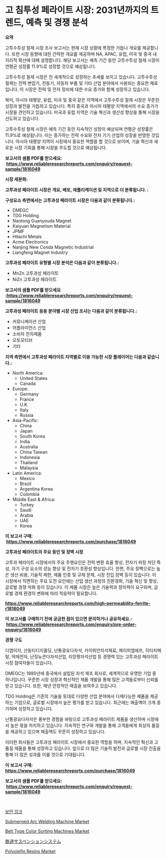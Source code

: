 <p><h1>고 침투성 페라이트 시장: 2031년까지의 트렌드, 예측 및 경쟁 분석</h1></p><p><strong>요약</strong></p>
<p><p>고투수투성 철제 시장 조사 보고서는 현재 시장 상황에 특정한 거듭나 개요를 제공합니다. 또한 시장 동향에 대한 간략한 개요를 제공하며 NA, APAC, 유럽, 미국 및 중국 내 지리적 확산에 대해 설명합니다. 해당 보고서는 예측 기간 동안 고투수투성 철제 시장이 연평균 성장률 11.9%로 성장할 것으로 예상됩니다.</p><p>고투수투성 철제 시장은 전 세계적으로 성장하는 추세를 보이고 있습니다. 고투수투성 철제는 전력 변압기, 전동기, 자동차 부품 및 기타 산업 분야에서 사용되는 중요한 재료입니다. 이 시장은 전력 및 전자 장비에 대한 수요 증가와 함께 성장하고 있습니다.</p><p>북미, 아시아 태평양, 유럽, 미국 및 중국 같은 지역에서 고투수투성 철제 시장은 꾸준한 성장과 발전을 거듭하고 있습니다. 특히 중국과 아시아 태평양 지역에서의 수요 증가가 시장을 견인하고 있습니다. 미국과 유럽 지역은 기술 혁신과 생산성 향상을 통해 시장을 선도하고 있습니다.</p><p>고투수투성 철제 시장은 예측 기간 동안 지속적인 성장이 예상되며 연평균 성장률은 11.9%로 예상됩니다. 이는 증가하는 전력 수요와 전자 기기 산업의 성장을 반영한 것입니다. 아시아 태평양 지역이 시장에서 중요한 역할을 할 것으로 보이며, 기술 혁신과 새로운 시장 기회를 통해 시장을 주도할 것으로 예상됩니다.</p></p>
<p><strong>보고서의 샘플 PDF를 받으세요: &nbsp;<a href="https://www.reliableresearchreports.com/enquiry/request-sample/1816049">https://www.reliableresearchreports.com/enquiry/request-sample/1816049</a></strong></p>
<p><strong>시장 세분화:</strong></p>
<p><strong> 고투과성 페라이트 시장은 개요, 배포, 애플리케이션 및 지역으로 더 분류됩니다. :</strong></p>
<p><strong>구성요소 측면에서는 고투과성 페라이트 시장은 다음과 같이 분류됩니다.:</strong></p>
<p><ul><li>DMEGC</li><li>TDG Holding</li><li>Nantong Guanyouda Magnet</li><li>Kaiyuan Magnetism Material</li><li>JPMF</li><li>Hitachi Metals</li><li>Acme Electronics</li><li>Nanjing New Conda Magnetic Industrial</li><li>Liangfeng Magnet Industry</li></ul></p>
<p><strong> 고투과성 페라이트 유형별 시장 분석은 다음과 같이 분류됩니다.:</strong></p>
<p><ul><li>MnZn 고투과성 페라이트</li><li>NiZn 고투과성 페라이트</li></ul></p>
<p><strong>보고서의 샘플 PDF를 받으세요 :<a href="https://www.reliableresearchreports.com/enquiry/request-sample/1816049">https://www.reliableresearchreports.com/enquiry/request-sample/1816049</a></strong></p>
<p><strong> 고투과성 페라이트 응용 분야별 시장 산업 조사는 다음과 같이 분류됩니다.:</strong></p>
<p><ul><li>커뮤니케이션 산업</li><li>어플라이언스 산업</li><li>소비자 전자제품</li><li>오토모티브</li><li>기타</li></ul></p>
<p><strong>지역 측면에서 고투과성 페라이트 지역별로 이용 가능한 시장 플레이어는 다음과 같습니다.:</strong></p>
<p><ul>
    <li>
        North America:
        <ul>
            <li>United States</li>
            <li>Canada</li>
        </ul>
    </li>
    <li>
        Europe:
        <ul>
            <li>Germany</li>
            <li>France</li>
            <li>U.K.</li>
            <li>Italy</li>
            <li>Russia</li>
        </ul>
    </li>
    <li>
        Asia-Pacific:
        <ul>
            <li>China</li>
            <li>Japan</li>
            <li>South Korea</li>
            <li>India</li>
            <li>Australia</li>
            <li>China Taiwan</li>
            <li>Indonesia</li>
            <li>Thailand</li>
            <li>Malaysia</li>
        </ul>
    </li>
    <li>
        Latin America:
        <ul>
            <li>Mexico</li>
            <li>Brazil</li>
            <li>Argentina Korea</li>
            <li>Colombia</li>
        </ul>
    </li>
    <li>
        Middle East & Africa:
        <ul>
            <li>Turkey</li>
            <li>Saudi</li>
            <li>Arabia</li>
            <li>UAE</li>
            <li>Korea</li>
        </ul>
    </li>
    </ul></p>
<p><strong>이 보고서 구매: &nbsp;<a href="https://www.reliableresearchreports.com/purchase/1816049">https://www.reliableresearchreports.com/purchase/1816049</a></strong></p>
<p><strong>고투과성 페라이트의 주요 동인 및 장벽 시장</strong></p>
<p><p>고투과 페라이트 시장에서의 주요 주행요인은 전력 변환 효율 향상, 전자기 파장 차단 특성, 자기 구성 요소의 성능 향상 및 전자기 호환성 향상입니다. 한편, 주요 장벽으로는 높은 생산 비용, 기술적 제한, 제품 인증 및 규제 문제, 시장 진입 장벽 등이 있습니다. 이 시장에서 직면하는 주요 도전 요인에는 산업 생산 과정의 친환경화, 기술 혁신 및 향상, 글로벌 경쟁 악화 등이 있습니다. 이 제품 시장은 높은 기술력과 창의력이 요구되며, 글로벌 경제 환경의 변화에 따라 적응력이 필요합니다.</p></p>
<p><strong><a href="https://www.reliableresearchreports.com/high-permeability-ferrite-r1816049">https://www.reliableresearchreports.com/high-permeability-ferrite-r1816049</a></strong></p>
<p><strong>이 보고서를 구매하기 전에 궁금한 점이 있으면 문의하거나 공유하세요.: &nbsp;<a href="https://www.reliableresearchreports.com/enquiry/pre-order-enquiry/1816049">https://www.reliableresearchreports.com/enquiry/pre-order-enquiry/1816049</a></strong></p>
<p><strong>경쟁 구도</strong></p>
<p><p>디엠이지, 산동티디지홀딩, 난통광요다자석, 카이위안자석재료, 제이피엠에프, 히타치메탈, 악메전자, 난징뉴콘다자석산업, 리앙펑자석산업 등 경쟁력 있는 고투과성 페라이트 시장 참여자들이 있습니다.</p><p>DMEGC는 1980년에 중국에서 설립된 자석 제조 회사로, 세계적으로 유명한 기업 중 하나입니다. 꾸준한 시장 성장과 혁신적인 제품 개발을 통해 많은 고객들로부터 신뢰를 받고 있습니다. 또한, 매년 안정적인 매출을 보여주고 있습니다.</p><p>TDG Holding은 기존의 기술을 토대로 다양한 산업 분야에서 다재다능한 제품을 제공하는 기업으로, 글로벌 시장에서 높은 평가를 받고 있습니다. 최근에는 매출액이 크게 증가하며 성장하고 있습니다.</p><p>난통광요다자석은 풍부한 경험을 바탕으로 고투과성 페라이트 제품을 생산하며 시장에서 높은 몫을 차지하고 있습니다. 지속적인 연구와 개발을 통해 고객들에게 최상의 품질을 제공하고 있으며 매출액도 꾸준히 성장하고 있습니다.</p><p>이러한 회사들은 고투과성 페라이트 시장에서 중요한 역할을 하며, 지속적인 혁신과 고품질 제품을 통해 성장하고 있습니다. 앞으로 더 많은 기술적 발전과 글로벌 시장 진출을 통해 더 많은 성과를 이룰 것으로 기대됩니다.</p></p>
<p><strong>이 보고서 구매: &nbsp; <a href="https://www.reliableresearchreports.com/purchase/1816049">https://www.reliableresearchreports.com/purchase/1816049</a></strong></p>
<p><strong>보고서의 샘플 PDF를 받으세요: &nbsp;<a href="https://www.reliableresearchreports.com/enquiry/request-sample/1816049">https://www.reliableresearchreports.com/enquiry/request-sample/1816049</a></strong><strong></strong></p>
<p>&nbsp;</p>
<p><p><a href="https://medium.com/@dessierohan2023/2024%EB%85%84%EB%B6%80%ED%84%B0-2031%EB%85%84%EA%B9%8C%EC%A7%80-%EC%98%88%EC%B8%A1%EB%90%9C-%EB%B3%B4%EC%95%88-%EC%9E%89%ED%81%AC-%EC%8B%9C%EC%9E%A5-%EB%8F%99%ED%96%A5-%EB%B0%8F-%EC%8B%9C%EC%9E%A5-%EB%B6%84%EC%84%9D-afa32aeea994">보안 잉크</a></p><p><a href="https://view.publitas.com/reportprime-1/submerged-arc-welding-machine-market-trends-forecast-and-competitive-analysis-to-2031/">Submerged Arc Welding Machine Market</a></p><p><a href="https://github.com/luckyshygirl/Market-Research-Report-List-4/blob/main/belt-type-color-sorting-machines-market.md">Belt Type Color Sorting Machines Market</a></p><p><a href="https://github.com/zjkmgcs938405/Market-Research-Report-List-1/blob/main/768397142428.md">鉄道サスペンションシステム</a></p><p><a href="https://cat-emmental-94b.notion.site/Polyolefin-Resins-Market-Comprehensive-Assessment-by-Type-Application-and-Geography-571dfdc8d0d942c98a1357d8c033f6a3">Polyolefin Resins Market</a></p></p>